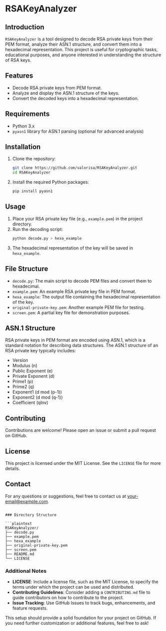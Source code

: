

# RSAKeyAnalyzer

## Introduction

`RSAKeyAnalyzer` is a tool designed to decode RSA private keys from their PEM format, analyze their ASN.1 structure, and convert them into a hexadecimal representation. This project is useful for cryptographic tasks, educational purposes, and anyone interested in understanding the structure of RSA keys.

## Features

- Decode RSA private keys from PEM format.
- Analyze and display the ASN.1 structure of the keys.
- Convert the decoded keys into a hexadecimal representation.

## Requirements

- Python 3.x
- `pyasn1` library for ASN.1 parsing (optional for advanced analysis)

## Installation

1. Clone the repository:
   ```bash
   git clone https://github.com/valorisa/RSAKeyAnalyzer.git
   cd RSAKeyAnalyzer
   ```

2. Install the required Python packages:
   ```bash
   pip install pyasn1
   ```

## Usage

1. Place your RSA private key file (e.g., `example.pem`) in the project directory.
2. Run the decoding script:
   ```bash
   python decode.py > hexa_example
   ```
3. The hexadecimal representation of the key will be saved in `hexa_example`.

## File Structure

- `decode.py`: The main script to decode PEM files and convert them to hexadecimal.
- `example.pem`: An example RSA private key file in PEM format.
- `hexa_example`: The output file containing the hexadecimal representation of the key.
- `original-private-key.pem`: Another example PEM file for testing.
- `screen.pem`: A partial key file for demonstration purposes.

## ASN.1 Structure

RSA private keys in PEM format are encoded using ASN.1, which is a standard notation for describing data structures. The ASN.1 structure of an RSA private key typically includes:

- Version
- Modulus (n)
- Public Exponent (e)
- Private Exponent (d)
- Prime1 (p)
- Prime2 (q)
- Exponent1 (d mod (p-1))
- Exponent2 (d mod (q-1))
- Coefficient (qInv)

## Contributing

Contributions are welcome! Please open an issue or submit a pull request on GitHub.

## License

This project is licensed under the MIT License. See the `LICENSE` file for more details.

## Contact

For any questions or suggestions, feel free to contact us at [your-email@example.com](mailto:your-email@example.com).
```

### Directory Structure

```plaintext
RSAKeyAnalyzer/
├── decode.py
├── example.pem
├── hexa_example
├── original-private-key.pem
├── screen.pem
├── README.md
└── LICENSE
```

### Additional Notes

- **LICENSE**: Include a license file, such as the MIT License, to specify the terms under which the project can be used and distributed.
- **Contributing Guidelines**: Consider adding a `CONTRIBUTING.md` file to guide contributors on how to contribute to the project.
- **Issue Tracking**: Use GitHub Issues to track bugs, enhancements, and feature requests.

This setup should provide a solid foundation for your project on GitHub. If you need further customization or additional features, feel free to ask!

